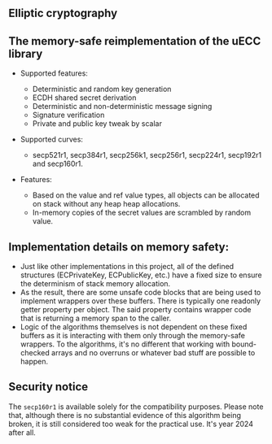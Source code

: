 ## Elliptic cryptography

## The memory-safe reimplementation of the uECC library

* Supported features:
    * Deterministic and random key generation
    * ECDH shared secret derivation
    * Deterministic and non-deterministic message signing
    * Signature verification
    * Private and public key tweak by scalar

* Supported curves:
    * secp521r1, secp384r1, secp256k1, secp256r1, secp224r1, secp192r1 and secp160r1.

* Features:
    * Based on the value and ref value types, all objects can be allocated on stack without any heap heap allocations.
    * In-memory copies of the secret values are scrambled by random value.

## Implementation details on memory safety:

* Just like other implementations in this project, all of the defined structures (ECPrivateKey, ECPublicKey, etc.) have a fixed size to ensure the determinism of stack memory allocation.
* As the result, there are some unsafe code blocks that are being used to implement wrappers over these buffers. There is typically one readonly getter property per object. The said property contains wrapper code that is returning a memory span to the caller.
* Logic of the algorithms themselves is not dependent on these fixed buffers as it is interacting with them only through the memory-safe wrappers. To the algorithms, it's no different that working with bound-checked arrays and no overruns or whatever bad stuff are possible to happen.

## Security notice

The ```secp160r1``` is available solely for the compatibility purposes. Please note that, although there is no substantial evidence of this algorithm being broken, it is still considered too weak for the practical use. It's year 2024 after all.
